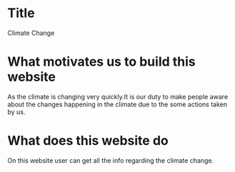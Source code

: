 # Title
Climate Change

# What motivates us to build this website
As the climate is changing very quickly.It is our duty to make people aware about the changes happening in the climate due to the some actions taken by us.

# What does this website do
On this website user can get all the info regarding the climate change.
